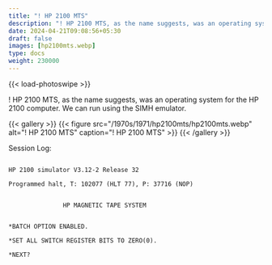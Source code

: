 ```yaml
---
title: "! HP 2100 MTS"
description: "! HP 2100 MTS, as the name suggests, was an operating system for the HP 2100 computer."
date: 2024-04-21T09:08:56+05:30
draft: false
images: [hp2100mts.webp]
type: docs
weight: 230000
---
```


{{< load-photoswipe >}}

! HP 2100 MTS, as the name suggests, was an operating system for the HP 2100 computer. We can run using the SIMH emulator.

{{< gallery >}}
  {{< figure src="/1970s/1971/hp2100mts/hp2100mts.webp" alt="! HP 2100 MTS" caption="! HP 2100 MTS" >}}
{{< /gallery >}}

Session Log:

```console

HP 2100 simulator V3.12-2 Release 32

Programmed halt, T: 102077 (HLT 77), P: 37716 (NOP)


               HP MAGNETIC TAPE SYSTEM


*BATCH OPTION ENABLED.

*SET ALL SWITCH REGISTER BITS TO ZERO(0).

*NEXT?

```
